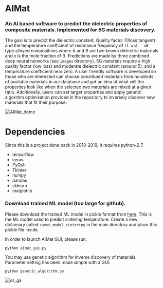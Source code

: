 # AIMat
### An AI based software to predict the dielectric properties of composite materials. Implemented for 5G materials discovery.

The goal is to predict the dielectric constant, Quality factor (1/loss tangent) and the temperature coefficient of resonance frequency of `(1-x)A - xB` type alloyed compositions where A and B are two known dielectric materials and x is the mole fraction of B. Predictions are made by three combined deep neural networks (see `images` directory). 5G materials require a high quality factor (low loss) and moderate dielectric constant (around 5), and a temperature coefficient near zero. A user friendly software is developed so those who are interested can choose constituent materials from hundreds of available materials in our database and get an idea of what will the properties look like when the selected two materials are mixed at a given ratio. Additionally, users can set target properties and apply genetic algorithm optimisation provided in the repository to inversely discover new materials that fit their purpose.

![AIMat_demo](https://user-images.githubusercontent.com/32927933/132994013-9162b87c-aa73-4500-83de-b0e1b3d7e26f.gif)

# Dependencies
Since this is a project done back in 2018-2019, it requires python-2.7. 
* tensorflow
* keras
* PyQt4
* Tkinter
* numpy
* pandas
* sklearn
* matplotlib

### Download trained ML model (too large for github).
Please download the trained ML model in pickle format from [here](/home/avin/QM/material_data/CPM/saved_model_sintering). This is the ML model used to predict sintering temperature. Create a new dictionary called `saved_model_sintering` in the main directory and place this pickle file inside.


In order to launch AIMat GUI, please run;

    python aimat_gui.py

You may use genetic algorithm for inverse discovery of materials. Parameter setting has been made simple with a GUI.

    python genetic_algorithm.py

![ss_ga](https://user-images.githubusercontent.com/32927933/132995267-af133fc9-990b-484b-a01b-bba6a84d62b5.png)

